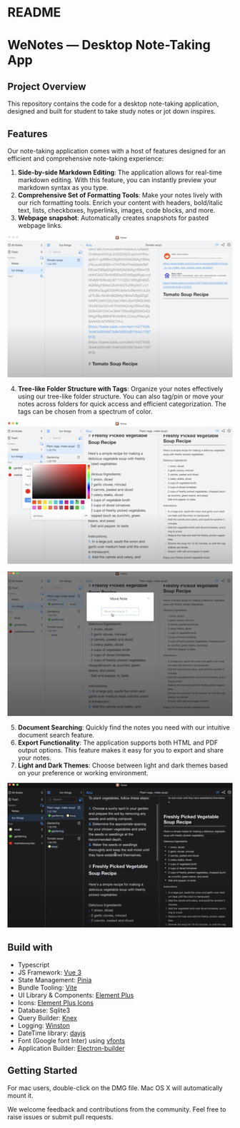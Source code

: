 # README

# WeNotes — Desktop Note-Taking App

## Project Overview

This repository contains the code for a desktop note-taking application, designed and built for student to take study notes or jot down inspires.

## Features

Our note-taking application comes with a host of features designed for an efficient and comprehensive note-taking experience:

1. **Side-by-side Markdown Editing**: The application allows for real-time markdown editing. With this feature, you can instantly preview your markdown syntax as you type.
2. **Comprehensive Set of Formatting Tools**: Make your notes lively with our rich formatting tools. Enrich your content with headers, bold/italic text, lists, checkboxes, hyperlinks, images, code blocks, and more.
3. **Webpage snapshot**: Automatically creates snapshots for pasted webpage links.

![Image.png](README.assets/Image.png)

4. **Tree-like Folder Structure with Tags**: Organize your notes effectively using our tree-like folder structure. You can also tag/pin or move your notes across folders for quick access and efficient categorization. The tags can be chosen from a spectrum of color.

![Image.png](README.assets/Image%20(2).png)

![Image.png](README.assets/Image%20(3).png)

5. **Document Searching**: Quickly find the notes you need with our intuitive document search feature.
6. **Export Functionality**: The application supports both HTML and PDF output options. This feature makes it easy for you to export and share your notes.
7. **Light and Dark Themes**: Choose between light and dark themes based on your preference or working environment.

![Image.png](README.assets/Image%20(4).png)

## Build with

- Typescript
- JS Framework: [Vue 3](https://github.com/vuejs/vue)
- State Management: [Pinia](craftdocs://open?blockId=9A590392-0F27-4DC8-A9FE-9A9E6E7D33F4&spaceId=0e145b65-0e8c-4824-ffbd-f5419c7aad9e)
- Bundle Tooling: [Vite](https://github.com/vitejs/vite)
- UI Library & Components: [Element Plus](https://github.com/element-plus/element-plus)
- Icons: [Element Plus Icons](https://github.com/element-plus/element-plus-icons)
- Database: Sqlite3
- Query Builder: [Knex](https://github.com/knex/knex)
- Logging: [Winston](https://github.com/winstonjs/winston)
- DateTime library: [dayjs](https://github.com/iamkun/dayjs)
- Font (Google font Inter) using [vfonts](https://github.com/07akioni/vfonts)
- Application Builder: [Electron-builder](https://github.com/electron-userland/electron-builder)

## Getting Started

For mac users, double-click on the DMG file. Mac OS X will automatically mount it.

We welcome feedback and contributions from the community. Feel free to raise issues or submit pull requests.

